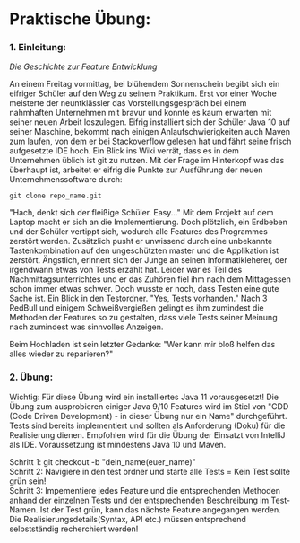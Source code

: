 # Praktische Übung:

### 1. Einleitung:
*Die Geschichte zur Feature Entwicklung*

An einem Freitag vormittag, bei blühendem Sonnenschein begibt sich ein eifriger Schüler auf den Weg zu seinem Praktikum. 
Erst vor einer Woche meisterte der neuntklässler das Vorstellungsgespräch bei einem nahmhaften Unternehmen mit bravur und konnte es kaum erwarten mit seiner neuen Arbeit loszulegen. 
Eifrig installiert sich der Schüler Java 10 auf seiner Maschine, bekommt nach einigen Anlaufschwierigkeiten auch Maven zum laufen, von dem er bei Stackoverflow gelesen hat und fährt seine frisch aufgesetzte IDE hoch.
Ein Blick ins Wiki verrät, dass es in dem Unternehmen üblich ist git zu nutzen. Mit der Frage im Hinterkopf was das überhaupt ist, arbeitet er eifrig die Punkte zur Ausführung der neuen Unternehmenssoftware durch:

```
git clone repo_name.git
```

"Hach, denkt sich der fleißige Schüler. Easy..."
Mit dem Projekt auf dem Laptop macht er sich an die Implementierung. Doch plötzlich, ein Erdbeben und der Schüler vertippt sich, wodurch alle Features des Programmes zerstört werden. 
Zusätzlich pusht er unwissend durch eine unbekannte Tastenkombination auf den ungeschützten master und die Applikation ist zerstört. Ängstlich, erinnert sich der Junge an seinen Informatikleherer, der irgendwann etwas von Tests erzählt hat. 
Leider war es Teil des Nachmittagsunterrichtes und er das Zuhören fiel ihm nach dem Mittagessen schon immer etwas schwer. Doch wusste er noch, dass Testen eine gute Sache ist. Ein Blick in den Testordner. "Yes, Tests vorhanden."
Nach 3 RedBull und einigem Schweißvergießen gelingt es ihm zumindest die Methoden der Features so zu gestalten, dass viele Tests seiner Meinung nach zumindest was sinnvolles Anzeigen.

Beim Hochladen ist sein letzter Gedanke: "Wer kann mir bloß helfen das alles wieder zu reparieren?"

### 2. Übung:
Wichtig: Für diese Übung wird ein installiertes Java 11 vorausgesetzt!
Die Übung zum ausprobieren einiger Java 9/10 Features wird im Stiel von "CDD (Code Driven Development) - in dieser Übung nur ein Name" durchgeführt. Tests sind bereits implementiert und sollten als Anforderung (Doku) für die Realisierung dienen.
Empfohlen wird für die Übung der Einsatzt von IntelliJ als IDE. Voraussetzung ist mindestens Java 10 und Maven.

Schritt 1: git checkout -b "dein_name(euer_name)"\
Schritt 2: Navigiere in den test ordner und starte alle Tests = Kein Test sollte grün sein!\
Schritt 3: Impementiere jedes Feature und die entsprechenden Methoden anhand der einzelnen Tests und der entsprechenden Beschreibung im Test-Namen. 
Ist der Test grün, kann das nächste Feature angegangen werden. Die Realisierungsdetails(Syntax, API etc.) müssen entsprechend selbstständig recherchiert werden!
